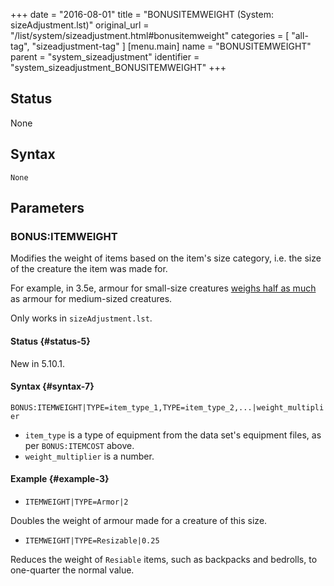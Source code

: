 +++
date = "2016-08-01"
title = "BONUSITEMWEIGHT (System: sizeAdjustment.lst)"
original_url = "/list/system/sizeadjustment.html#bonusitemweight"
categories = [ "all-tag", "sizeadjustment-tag" ]
[menu.main]
    name = "BONUSITEMWEIGHT"
    parent = "system_sizeadjustment"
    identifier = "system_sizeadjustment_BONUSITEMWEIGHT"
+++

## Status

None

## Syntax

`None`

## Parameters




<span id="bonusitemweight"></span>

### BONUS:ITEMWEIGHT

Modifies the weight of items based on the item's size category, i.e.
the size of the creature the item was made for.

For example, in 3.5e, armour for small-size creatures [weighs half as
much](http://www.d20srd.org/srd/equipment/armor.htm#armorForUnusualCreatures)
as armour for medium-sized creatures.

Only works in `sizeAdjustment.lst`.

#### Status {#status-5}

New in 5.10.1.

#### Syntax {#syntax-7}

`BONUS:ITEMWEIGHT|TYPE=item_type_1,TYPE=item_type_2,...|weight_multiplier`

-   `item_type` is a type of equipment from the data set's equipment
    files, as per `BONUS:ITEMCOST` above.
-   `weight_multiplier` is a number.

#### Example {#example-3}

-   `ITEMWEIGHT|TYPE=Armor|2`

Doubles the weight of armour made for a creature of this size.

-   `ITEMWEIGHT|TYPE=Resizable|0.25`

Reduces the weight of `Resiable` items, such as backpacks and bedrolls,
to one-quarter the normal value.

